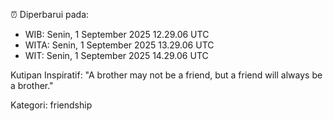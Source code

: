 ⏰ Diperbarui pada:
- WIB: Senin, 1 September 2025 12.29.06 UTC
- WITA: Senin, 1 September 2025 13.29.06 UTC
- WIT: Senin, 1 September 2025 14.29.06 UTC

Kutipan Inspiratif:
"A brother may not be a friend, but a friend will always be a brother."


Kategori: friendship

